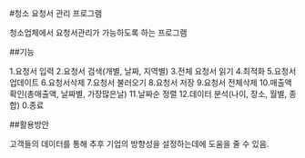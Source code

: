 #청소 요청서 관리 프로그램

청소업체에서 요청서관리가 가능하도록 하는 프로그램


##기능

1.요청서 입력
2.요청서 검색(개별, 날짜, 지역별)
3.전체 요청서 읽기 
4.최적화 
5.요청서업데이트 
6.요청서삭제 
7.요청서 불러오기 
8.요청서 저장 
9.요청서 전체삭제 
10.매출액확인(총매출액, 날짜별, 가장많은날) 
11.날짜순 정렬
12.데이터 분석(나이, 장소, 월별, 종합)
0.종료


##활용방안

고객들의 데이터를 통해 추후 기업의 방향성을 설정하는데에 도움을 줄 수 있음.
